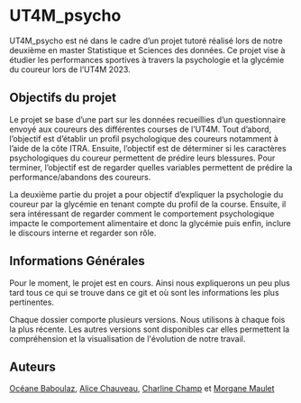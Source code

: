 # UT4M_psycho

UT4M_psycho est né dans le cadre d’un projet tutoré réalisé lors de notre deuxième en master Statistique et Sciences des données. 
Ce projet vise à étudier les performances sportives à travers la psychologie et la glycémie du coureur lors de l’UT4M 2023.

## Objectifs du projet 

Le projet se base d’une part sur les données recueillies d’un questionnaire envoyé aux coureurs des différentes courses de l’UT4M. Tout d’abord, l’objectif est d’établir un profil psychologique des coureurs notamment à l’aide de la côte ITRA. Ensuite, l’objectif est de déterminer si les caractères psychologiques du coureur permettent de prédire leurs blessures. Pour terminer, l’objectif est de regarder quelles variables permettent de prédire la performance/abandons des coureurs.  


La deuxième partie du projet a pour objectif d’expliquer la psychologie du coureur par la glycémie en tenant compte du profil de la course. Ensuite, il sera intéressant de regarder comment le comportement psychologique impacte le comportement alimentaire et donc la glycémie puis enfin, inclure le discours interne et regarder son rôle.


## Informations Générales 


Pour le moment, le projet est en cours. Ainsi nous expliquerons un peu plus tard tous ce qui se trouve dans ce git et où sont les informations les plus pertinentes. 


Chaque dossier comporte plusieurs versions. Nous utilisons à chaque fois la plus récente. Les autres versions sont disponibles car elles permettent la compréhension et la visualisation de l'évolution de notre travail.  

## Auteurs

[Océane Baboulaz](https://github.com/Oceane-Baboulaz), [Alice Chauveau](https://github.com/AliceChauveau), [Charline Champ](https://github.com/CharlineChamp) et [Morgane Maulet](https://github.com/Morgane-mlt)
